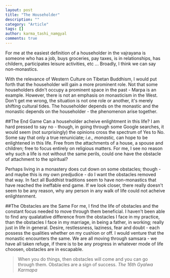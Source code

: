 ```yaml
---
layout: post
title: "The Householder"
description: ""
category: "Article"
tags: []
author: karma_tashi_namgyal
comments: true
---
```

For me at the easiest definition of a householder in the vajrayana is someone who has a job, buys groceries, pay taxes, is in relationships, has childern, participates leisure activities, etc ... Broadly, I think we can say non-monastics.

<!--more-->

With the relevance of Western Culture on Tibetan Buddhism, I would put forth that the householder will gain a more prominent role.  Not that some householders didn't occupy a prominent space in the past - Marpa is an example.  However, there is not an emphasis on monasticism in the West.  Don't get me wrong, the situation is not one role or another, it's merely shifting cultural tides.  The householder depends on the monastic and the monastic depends on the householder - the phenomenon arise together.

##The End Game
Can a householder acheive enlightment in this life?  I am hard pressed to say no - though, in going through some Google searches, it would seem (not surprisingly) the opinions cross the spectrum of Yes to No.  Some say that only a true renuniciate; *i.e., monastic,* can hope to be enlightened in this life.  Free from the attachments of a house, a spouse and children; free to focus entirely on religious matters.  For me, I see no reason why such a life is not without the same perils, could one have the obstacle of attachment to the spiritual?

Perhaps living in a monastery does cut down on some obstacles; though - and maybe this is my own predjudice - do I want the obstacles removed that way.  In fact all Buddhist traditions seem to have non-monastics that have reached the ineffable end game. If we look closer, there really doesn't seem to be any reason, why any person in any walk of life could not acheive enlightenment.

##The Obstacles are the Same
For me, I find the life of obstacles and the constant focus needed to move through them beneficial.  I haven't been able to find any qualatative difference from the obstacles I face in my practice, than the obstacles I face in my marriage, in being a father, in working; really just in life in general. Desire, restlessness, laziness, fear and doubt - each possess the qualities whether on my cushion or off.  I would venture that the monastic encounters the same.  We are all moving through samsara - we have all taken refuge, if there is to be any progress in whatever mode of life choosen, obstacles are in escapable.

>When you do things, then obstacles will come and you can go through them. Obstacles are a sign of success.
<cite>The 16th Gyalwa Karmapa</cite>

